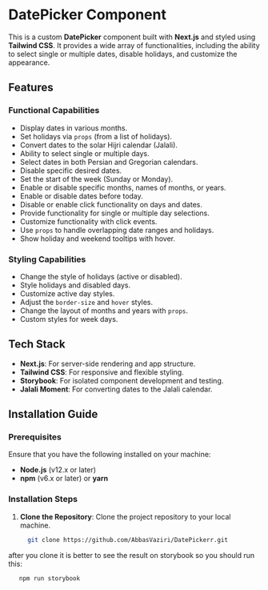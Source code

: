 # DatePicker Component

This is a custom **DatePicker** component built with **Next.js** and styled using **Tailwind CSS**. It provides a wide array of functionalities, including the ability to select single or multiple dates, disable holidays, and customize the appearance.

## Features

### Functional Capabilities
- Display dates in various months.
- Set holidays via `props` (from a list of holidays).
- Convert dates to the solar Hijri calendar (Jalali).
- Ability to select single or multiple days.
- Select dates in both Persian and Gregorian calendars.
- Disable specific desired dates.
- Set the start of the week (Sunday or Monday).
- Enable or disable specific months, names of months, or years.
- Enable or disable dates before today.
- Disable or enable click functionality on days and dates.
- Provide functionality for single or multiple day selections.
- Customize functionality with click events.
- Use `props` to handle overlapping date ranges and holidays.
- Show holiday and weekend tooltips with hover.

### Styling Capabilities
- Change the style of holidays (active or disabled).
- Style holidays and disabled days.
- Customize active day styles.
- Adjust the `border-size` and `hover` styles.
- Change the layout of months and years with `props`.
- Custom styles for week days.

## Tech Stack

- **Next.js**: For server-side rendering and app structure.
- **Tailwind CSS**: For responsive and flexible styling.
- **Storybook**: For isolated component development and testing.
- **Jalali Moment**: For converting dates to the Jalali calendar.


## Installation Guide

### Prerequisites

Ensure that you have the following installed on your machine:

- **Node.js** (v12.x or later)
- **npm** (v6.x or later) or **yarn**

### Installation Steps

1. **Clone the Repository**:
   Clone the project repository to your local machine.

   ```bash
     git clone https://github.com/AbbasVaziri/DatePickerr.git

after you clone it is better to see the result on storybook so you should run this:
  ```bash
     npm run storybook
